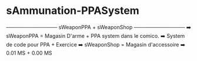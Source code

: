 # sAmmunation-PPASystem
────────────── sWeaponPPA + sWeaponShop ──────────────  ➡️ sWeaponPPA = Magasin D'arme + PPA system dans le comico. ➡️ System de code pour PPA + Exercice  ➡️ sWeaponShop = Magasin d'accessoire ➡️ 0.01 MS + 0.00 MS 
